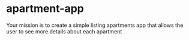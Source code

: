 # apartment-app
 Your mission is to create a simple listing apartments app that allows the user to see more details about each apartment
